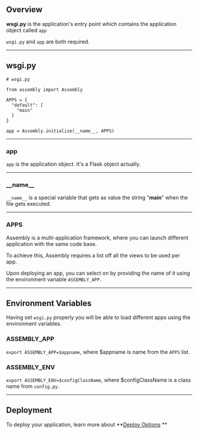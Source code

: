 
## Overview 

**wsgi.py** is the application's entry point which contains the application object called `app`

`wsgi.py` and `app` are both required. 

---

## wsgi.py

```
# wsgi.py

from assembly import Assembly

APPS = {
  "default": [
    "main"
  ]
}

app = Assembly.initialize(__name__, APPS)
```

---

### app

`app` is the application object. It's a Flask object actually.

---

### \_\_name__

`__name__` is a special variable that gets as value the string "__main__" when the file gets executed.

---

### APPS

Assembly is a multi-application framework, where you can launch different application with the same code base.

To achieve this, Assembly requires a list off all the views to be used per app.

Upon deploying an app, you can select on by providing the name of it using the environment variable `ASSEMBLY_APP`.

---


## Environment Variables

Having set `wsgi.py` properly you will be able to load different apps using the environment variables.

### ASSEMBLY_APP

`export ASSEMBLY_APP=$appname`, where $appname is name from the `APPS` list. 
 
### ASSEMBLY_ENV

`export ASSEMBLY_ENV=$configClassName`, where $configClassName is a class name from `config.py`.

---

## Deployment


To deploy your application, learn more about **[Deploy Options](deploy.md) **



